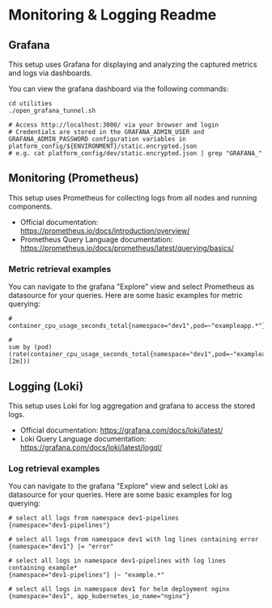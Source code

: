 # Monitoring & Logging Readme

## Grafana

This setup uses Grafana for displaying and analyzing the captured metrics and logs via dashboards.

You can view the grafana dashboard via the following commands:
```
cd utilities
./open_grafana_tunnel.sh

# Access http://localhost:3000/ via your browser and login
# Credentials are stored in the GRAFANA_ADMIN_USER and GRAFANA_ADMIN_PASSWORD configuration variables in platform_config/${ENVIRONMENT}/static.encrypted.json
# e.g. cat platform_config/dev/static.encrypted.json | grep "GRAFANA_"
```

## Monitoring (Prometheus)
This setup uses Prometheus for collecting logs from all nodes and running components.

- Official documentation: https://prometheus.io/docs/introduction/overview/
- Prometheus Query Language documentation: https://prometheus.io/docs/prometheus/latest/querying/basics/

### Metric retrieval examples
You can navigate to the grafana "Explore" view and select Prometheus as datasource for your queries.
Here are some basic examples for metric querying:

```
#
container_cpu_usage_seconds_total{namespace="dev1",pod=~"exampleapp.*"}

#
sum by (pod) (rate(container_cpu_usage_seconds_total{namespace="dev1",pod=~"exampleapp.*"}[2m]))
```

## Logging (Loki)
This setup uses Loki for log aggregation and grafana to access the stored logs.

- Official documentation: https://grafana.com/docs/loki/latest/
- Loki Query Language documentation: https://grafana.com/docs/loki/latest/logql/

### Log retrieval examples
You can navigate to the grafana "Explore" view and select Loki as datasource for your queries.
Here are some basic examples for log querying:

```
# select all logs from namespace dev1-pipelines
{namespace="dev1-pipelines"}

# select all logs from namespace dev1 with log lines containing error
{namespace="dev1"} |= "error"

# select all logs in namespace dev1-pipelines with log lines containing example*
{namespace="dev1-pipelines"} |~ "example.*"

# select all logs in namespace dev1 for helm deployment nginx
{namespace="dev1", app_kubernetes_io_name="nginx"}
```